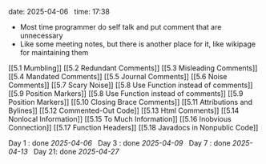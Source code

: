 date: 2025-04-06  
time: 17:38  

  - Most time programmer do self talk and put comment that are unnecessary 
  - Like some meeting notes, but there is another place for it, like wikipage for maintaining them

[[5.1 Mumbling]]
[[5.2 Redundant Comments]]
[[5.3 Misleading Comments]]
[[5.4 Mandated Comments]]
[[5.5 Journal Comments]]
[[5.6 Noise Comments]]
[[5.7 Scary Noise]]
[[5.8 Use Function instead of comments]]
[[5.9 Position Markers]]
[[5.8 Use Function instead of comments]]
[[5.9 Position Markers]]
[[5.10 Closing Brace Comments]]
[[5.11 Attributions and Bylines]]
[[5.12 Commented-Out Code]]
[[5.13 Html Comments]]
[[5.14 Nonlocal Information]]
[[5.15 To Much Information]]
[[5.16 Inobvious Connection]]
[[5.17 Function Headers]]
[[5.18 Javadocs in Nonpublic Code]]

Day 1 : done *2025-04-06*  
Day 3 : done *2025-04-09*  
Day 7 : done *2025-04-13*  
Day 21: done *2025-04-27*